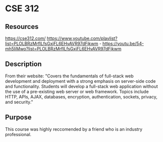
# CSE 312

## Resources
https://cse312.com/
https://www.youtube.com/playlist?list=PLOLBRzMrfILfsGxjFL6EHvAVR97dFjkwm - https://youtu.be/54-mh5IiMwo?list=PLOLBRzMrfILfsGxjFL6EHvAVR97dFjkwm

## Description
From their website: "Covers the fundamentals of full-stack web development and deployment with a strong emphasis on server-side code and functionality. Students will develop a full-stack web application without the use of a pre-existing web server or web framework. Topics include HTTP, APIs, AJAX, databases, encryption, authentication, sockets, privacy, and security."

## Purpose
This course was highly reccomended by a friend who is an industry professional. 



